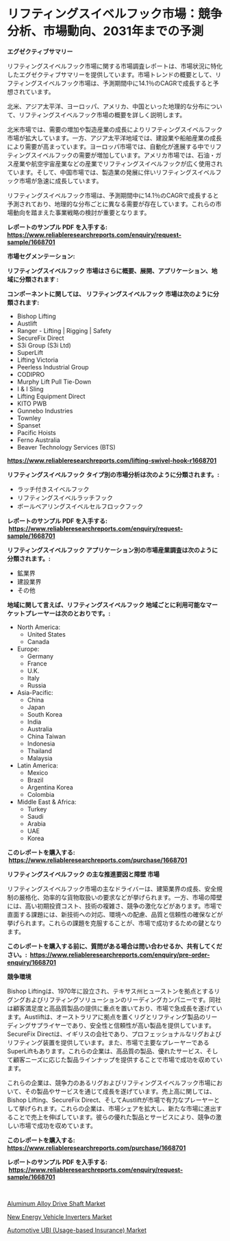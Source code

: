 <p><h1>リフティングスイベルフック市場：競争分析、市場動向、2031年までの予測</h1></p><p><strong>エグゼクティブサマリー</strong></p>
<p><p>リフティングスイベルフック市場に関する市場調査レポートは、市場状況に特化したエグゼクティブサマリーを提供しています。市場トレンドの概要として、リフティングスイベルフック市場は、予測期間中に14.1％のCAGRで成長すると予想されています。</p><p>北米、アジア太平洋、ヨーロッパ、アメリカ、中国といった地理的な分布について、リフティングスイベルフック市場の概要を詳しく説明します。</p><p>北米市場では、需要の増加や製造産業の成長によりリフティングスイベルフック市場が拡大しています。一方、アジア太平洋地域では、建設業や船舶産業の成長により需要が高まっています。ヨーロッパ市場では、自動化が進展する中でリフティングスイベルフックの需要が増加しています。アメリカ市場では、石油・ガス産業や航空宇宙産業などの産業でリフティングスイベルフックが広く使用されています。そして、中国市場では、製造業の発展に伴いリフティングスイベルフック市場が急速に成長しています。</p><p>リフティングスイベルフック市場は、予測期間中に14.1％のCAGRで成長すると予測されており、地理的な分布ごとに異なる需要が存在しています。これらの市場動向を踏まえた事業戦略の検討が重要となります。</p></p>
<p><strong>レポートのサンプル PDF を入手する: <a href="https://www.reliableresearchreports.com/enquiry/request-sample/1668701">https://www.reliableresearchreports.com/enquiry/request-sample/1668701</a></strong></p>
<p><strong>市場セグメンテーション:</strong></p>
<p><strong> リフティングスイベルフック 市場はさらに概要、展開、アプリケーション、地域に分類されます :</strong></p>
<p><strong>コンポーネントに関しては、 リフティングスイベルフック 市場は次のように分類されます: &nbsp;</strong></p>
<p><ul><li>Bishop Lifting</li><li>Austlift</li><li>Ranger - Lifting | Rigging | Safety</li><li>SecureFix Direct</li><li>S3i Group (S3i Ltd)</li><li>SuperLift</li><li>Lifting Victoria</li><li>Peerless Industrial Group</li><li>CODIPRO</li><li>Murphy Lift Pull Tie-Down</li><li>I & I Sling</li><li>Lifting Equipment Direct</li><li>KITO PWB</li><li>Gunnebo Industries</li><li>Townley</li><li>Spanset</li><li>Pacific Hoists</li><li>Ferno Australia</li><li>Beaver Technology Services (BTS)</li></ul></p>
<p><strong><a href="https://www.reliableresearchreports.com/lifting-swivel-hook-r1668701">https://www.reliableresearchreports.com/lifting-swivel-hook-r1668701</a></strong></p>
<p><strong> リフティングスイベルフック タイプ別の市場分析は次のように分類されます。:</strong></p>
<p><ul><li>ラッチ付きスイベルフック</li><li>リフティングスイベルラッチフック</li><li>ボールベアリングスイベルセルフロックフック</li></ul></p>
<p><strong>レポートのサンプル PDF を入手する: &nbsp;<a href="https://www.reliableresearchreports.com/enquiry/request-sample/1668701">https://www.reliableresearchreports.com/enquiry/request-sample/1668701</a></strong></p>
<p><strong> リフティングスイベルフック アプリケーション別の市場産業調査は次のように分類されます。:</strong></p>
<p><ul><li>鉱業界</li><li>建設業界</li><li>その他</li></ul></p>
<p><strong>地域に関して言えば、リフティングスイベルフック 地域ごとに利用可能なマーケットプレーヤーは次のとおりです。:</strong></p>
<p><ul>
    <li>
        North America:
        <ul>
            <li>United States</li>
            <li>Canada</li>
        </ul>
    </li>
    <li>
        Europe:
        <ul>
            <li>Germany</li>
            <li>France</li>
            <li>U.K.</li>
            <li>Italy</li>
            <li>Russia</li>
        </ul>
    </li>
    <li>
        Asia-Pacific:
        <ul>
            <li>China</li>
            <li>Japan</li>
            <li>South Korea</li>
            <li>India</li>
            <li>Australia</li>
            <li>China Taiwan</li>
            <li>Indonesia</li>
            <li>Thailand</li>
            <li>Malaysia</li>
        </ul>
    </li>
    <li>
        Latin America:
        <ul>
            <li>Mexico</li>
            <li>Brazil</li>
            <li>Argentina Korea</li>
            <li>Colombia</li>
        </ul>
    </li>
    <li>
        Middle East & Africa:
        <ul>
            <li>Turkey</li>
            <li>Saudi</li>
            <li>Arabia</li>
            <li>UAE</li>
            <li>Korea</li>
        </ul>
    </li>
    </ul></p>
<p><strong>このレポートを購入する: &nbsp;<a href="https://www.reliableresearchreports.com/purchase/1668701">https://www.reliableresearchreports.com/purchase/1668701</a></strong></p>
<p><strong>リフティングスイベルフック の主な推進要因と障壁 市場</strong></p>
<p><p>リフティングスイベルフック市場の主なドライバーは、建築業界の成長、安全規制の厳格化、効率的な貨物取扱いの要求などが挙げられます。一方、市場の障壁には、高い初期投資コスト、技術の複雑さ、競争の激化などがあります。市場で直面する課題には、新技術への対応、環境への配慮、品質と信頼性の確保などが挙げられます。これらの課題を克服することが、市場で成功するための鍵となります。</p></p>
<p><strong>このレポートを購入する前に、質問がある場合は問い合わせるか、共有してください。:&nbsp; <a href="https://www.reliableresearchreports.com/enquiry/pre-order-enquiry/1668701">https://www.reliableresearchreports.com/enquiry/pre-order-enquiry/1668701</a></strong></p>
<p><strong>競争環境</strong></p>
<p><p>Bishop Liftingは、1970年に設立され、テキサス州ヒューストンを拠点とするリグングおよびリフティングソリューションのリーディングカンパニーです。同社は顧客満足度と高品質製品の提供に重点を置いており、市場で急成長を遂げています。Austliftは、オーストラリアに拠点を置くリグとリフティング製品のリーディングサプライヤーであり、安全性と信頼性が高い製品を提供しています。SecureFix Directは、イギリスの会社であり、プロフェッショナルなリグおよびリフティング装置を提供しています。また、市場で主要なプレーヤーであるSuperLiftもあります。これらの企業は、高品質の製品、優れたサービス、そして顧客ニーズに応じた製品ラインナップを提供することで市場で成功を収めています。</p><p>これらの企業は、競争力のあるリグおよびリフティングスイベルフック市場において、その製品やサービスを通じて成長を遂げています。売上高に関しては、Bishop Lifting、SecureFix Direct、そしてAustliftが市場で有力なプレーヤーとして挙げられます。これらの企業は、市場シェアを拡大し、新たな市場に進出することで売上を伸ばしています。彼らの優れた製品とサービスにより、競争の激しい市場で成功を収めています。</p></p>
<p><strong>このレポートを購入する: &nbsp; <a href="https://www.reliableresearchreports.com/purchase/1668701">https://www.reliableresearchreports.com/purchase/1668701</a></strong></p>
<p><strong>レポートのサンプル PDF を入手する: &nbsp;<a href="https://www.reliableresearchreports.com/enquiry/request-sample/1668701">https://www.reliableresearchreports.com/enquiry/request-sample/1668701</a></strong><strong></strong></p>
<p>&nbsp;</p>
<p><p><a href="https://www.linkedin.com/pulse/global-aluminum-alloy-drive-shaft-market-types-applications-1ni4e?trackingId=WoYzHaoQvqkko0xhPhrxrw%3D%3D">Aluminum Alloy Drive Shaft Market</a></p><p><a href="https://www.linkedin.com/pulse/new-energy-vehicle-inverters-market-centers-aspects-growth-vhbze?trackingId=l8QFw83rbLcGguWKMtb0eg%3D%3D">New Energy Vehicle Inverters Market</a></p><p><a href="https://www.linkedin.com/pulse/automotive-ubi-usage-based-insurance-market-challenges-opportunities-hlmrf?trackingId=f8f%2FshsjK13y2DT1RLiUbg%3D%3D">Automotive UBI (Usage-based Insurance) Market</a></p></p>